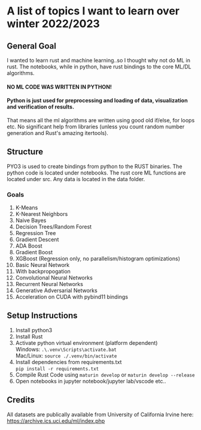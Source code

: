 # A list of topics I want to learn over winter 2022/2023

## General Goal

I wanted to learn rust and machine learning..so I thought why not do ML in rust. The notebooks, while in python, have rust bindings to the core ML/DL algorithms.

#### NO ML CODE WAS WRITTEN IN PYTHON! <br/>
#### Python is just used for preprocessing and loading of data, visualization and verification of results.<br/>
That means all the ml algorithms are written using good old if/else, for loops etc. No significant help from libraries (unless you count random number generation and Rust's amazing itertools).

## Structure

PYO3 is used to create bindings from python to the RUST binaries.
The python code is located under notebooks.
The rust core ML functions are located under src.
Any data is located in the data folder.

### Goals

1. K-Means
2. K-Nearest Neighbors
3. Naive Bayes
4. Decision Trees/Random Forest
5. Regression Tree
6. Gradient Descent
7. ADA Boost
8. Gradient Boost
9. XGBoost (Regression only, no parallelism/histogram optimizations)
10. Basic Neural Network
11. With backpropogation
12. Convolutional Neural Networks
13. Recurrent Neural Networks
14. Generative Adversarial Networks
15. Acceleration on CUDA with pybind11 bindings

## Setup Instructions

1. Install python3
2. Install Rust
3. Activate python virtual environment (platform dependent)<br/>
   Windows: `.\.venv\Scripts\activate.bat`<br/>
   Mac/Linux: `source ./.venv/bin/activate`
4. Install dependencies from requirements.txt<br/>
   `pip install -r requirements.txt`
5. Compile Rust Code using `maturin develop` or `maturin develop --release`
6. Open notebooks in jupyter notebook/jupyter lab/vscode etc..

## Credits

All datasets are publically available from University of California Irvine here: https://archive.ics.uci.edu/ml/index.php
